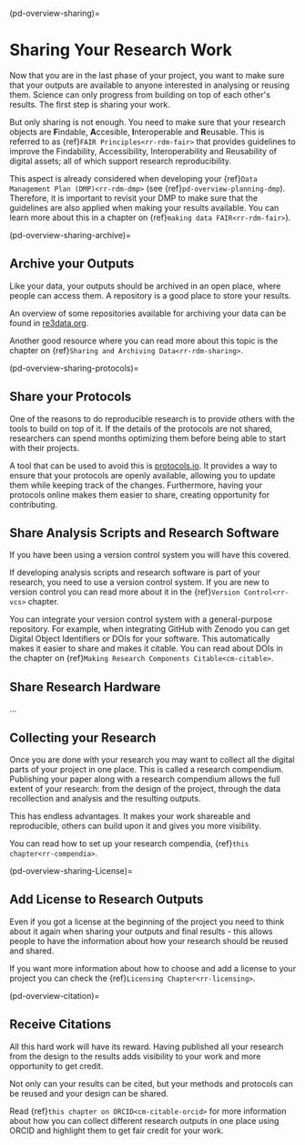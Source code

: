 (pd-overview-sharing)=
# Sharing Your Research Work
Now that you are in the last phase of your project, you want to make sure that your outputs are available to anyone interested in analysing or reusing them.
Science can only progress from building on top of each other's results.
The first step is sharing your work.

But only sharing is not enough.
You need to make sure that your research objects are **F**indable, **A**ccesible, **I**nteroperable and **R**eusable.
This is referred to as {ref}`FAIR Principles<rr-rdm-fair>` that provides guidelines to improve the Findability, Accessibility, Interoperability and Reusability of digital assets; all of which support research reproducibility.

This aspect is already considered when developing your {ref}`Data Management Plan (DMP)<rr-rdm-dmp>` (see {ref}`pd-overview-planning-dmp`).
Therefore, it is important to revisit your DMP to make sure that the guidelines are also applied when making your results available.
You can learn more about this in a chapter on {ref}`making data FAIR<rr-rdm-fair>`).

(pd-overview-sharing-archive)=
## Archive your Outputs

Like your data, your outputs should be archived in an open place, where people can access them.
A repository is a good place to store your results.

An overview of some repositories available for archiving your data can be found in [re3data.org](https://www.re3data.org/).

Another good resource where you can read more about this topic is the chapter on {ref}`Sharing and Archiving Data<rr-rdm-sharing>`.

(pd-overview-sharing-protocols)=
## Share your Protocols

One of the reasons to do reproducible research is to provide others with the tools to build on top of it.
If the details of the protocols are not shared, researchers can spend months optimizing them before being able to start with their projects.

A tool that can be used to avoid this is [protocols.io](https://www.protocols.io/).
It provides a way to ensure that your protocols are openly available, allowing you to update them while keeping track of the changes.
Furthermore, having your protocols online makes them easier to share, creating opportunity for contributing.

## Share Analysis Scripts and Research Software

If you have been using a version control system you will have this covered.

If developing analysis scripts and research software is part of your research, you need to use a version control system.
If you are new to version control you can read more about it in the {ref}`Version Control<rr-vcs>` chapter.

You can integrate your version control system with a general-purpose repository.
For example, when integrating GitHub with Zenodo you can get Digital Object Identifiers or DOIs for your software.
This automatically makes it easier to share and makes it citable.
You can read about DOIs in the chapter on {ref}`Making Research Components Citable<cm-citable>`.

## Share Research Hardware

...

## Collecting your Research

Once you are done with your research you may want to collect all the digital parts of your project in one place.
This is called a research compendium.
Publishing your paper along with a research compendium allows the full extent of your research: from the design of the project, through the data recollection and analysis and the resulting outputs.

This has endless advantages. It makes your work shareable and reproducible, others can build upon it and gives you more visibility.

You can read how to set up your research compendia, {ref}`this chapter<rr-compendia>`.

(pd-overview-sharing-License)=
## Add License to Research Outputs

Even if you got a license at the beginning of the project you need to think about it again when sharing your outputs and final results - this allows people to have the information about how your research should be reused and shared.

If you want more information about how to choose and add a license to your project you can check the {ref}`Licensing Chapter<rr-licensing>`.

(pd-overview-citation)=
## Receive Citations

All this hard work will have its reward. Having published all your research from the design to the results adds visibility to your work and more opportunity to get credit.

Not only can your results can be cited, but your methods and protocols can be reused and your design can be shared.

Read {ref}`this chapter on ORCID<cm-citable-orcid>` for more information about how you can collect different research outputs in one place using ORCID and highlight them to get fair credit for your work.
